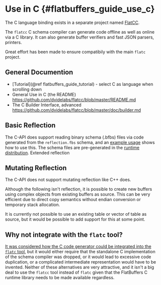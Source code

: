 Use in C    {#flatbuffers_guide_use_c}
==========

The C language binding exists in a separate project named [FlatCC](https://github.com/dvidelabs/flatcc).

The `flatcc` C schema compiler can generate code offline as well as
online via a C library. It can also generate buffer verifiers and fast
JSON parsers, printers.

Great effort has been made to ensure compatibily with the main `flatc`
project.


## General Documention

- [Tutorial](@ref flatbuffers_guide_tutorial) - select C as language
  when scrolling down
- General Use in C (the README) <https://github.com/dvidelabs/flatcc/blob/master/README.md>
- The C Builder Interface, advanced <https://github.com/dvidelabs/flatcc/blob/master/doc/builder.md>


## Basic Reflection

The C-API does support reading binary schema (.bfbs)
files via code generated from the `reflection.fbs` schema, and an
[example usage](https://github.com/dvidelabs/flatcc/tree/master/samples/reflection)
shows how to use this. The schema files are pre-generated
in the [runtime distribution](https://github.com/dvidelabs/flatcc/tree/master/include/flatcc/reflection). Extended reflection


## Mutating Reflection

The C-API does not support mutating reflection like C++ does.

Although the following isn't reflection, it is possible to create new
buffers using complex objects from existing buffers as source. This can
be very efficient due to direct copy semantics without endian conversion or
temporary stack allocation.

It is currently not possible to use an existing table or vector of table
as source, but it would be possible to add support for this at some
point.


## Why not integrate with the `flatc` tool?

[It was considered how the C code generator could be integrated into the
`flatc` tool](https://github.com/dvidelabs/flatcc/issues/1), but it
would either require that the standalone C implementation of the schema
compiler was dropped, or it would lead to excessive code duplication, or
a complicated intermediate representation would have to be invented.
Neither of these alternatives are very attractive, and it isn't a big
deal to use the `flatcc` tool instead of `flatc` given that the
FlatBuffers C runtime library needs to be made available regardless.
